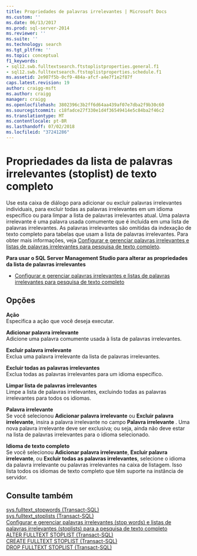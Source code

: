 ```yaml
---
title: Propriedades de palavras irrelevantes | Microsoft Docs
ms.custom: ''
ms.date: 06/13/2017
ms.prod: sql-server-2014
ms.reviewer: ''
ms.suite: ''
ms.technology: search
ms.tgt_pltfrm: ''
ms.topic: conceptual
f1_keywords:
- sql12.swb.fulltextsearch.ftstoplistproperties.general.f1
- sql12.swb.fulltextsearch.ftstoplistproperties.schedule.f1
ms.assetid: 2e907f5b-0cf9-484a-afcf-a4e7f1e2f87f
caps.latest.revision: 19
author: craigg-msft
ms.author: craigg
manager: craigg
ms.openlocfilehash: 3802396c3b2ff6d64aa439af07e7dba2f9b30c60
ms.sourcegitcommit: c18fadce27f330e1d4f36549414e5c84ba2f46c2
ms.translationtype: MT
ms.contentlocale: pt-BR
ms.lasthandoff: 07/02/2018
ms.locfileid: "37241286"
---
```

# <a name="full-text-stoplist-properties"></a>Propriedades da lista de palavras irrelevantes (stoplist) de texto completo
  Use esta caixa de diálogo para adicionar ou excluir palavras irrelevantes individuais, para excluir todas as palavras irrelevantes em um idioma específico ou para limpar a lista de palavras irrelevantes atual. Uma palavra irrelevante é uma palavra usada comumente que é incluída em uma lista de palavras irrelevantes. As palavras irrelevantes são omitidas da indexação de texto completo para tabelas que usam a lista de palavras irrelevantes. Para obter mais informações, veja [Configurar e gerenciar palavras irrelevantes e listas de palavras irrelevantes para pesquisa de texto completo](../relational-databases/search/full-text-search.md).  
  
 **Para usar o SQL Server Management Studio para alterar as propriedades da lista de palavras irrelevantes**  
  
-   [Configurar e gerenciar palavras irrelevantes e listas de palavras irrelevantes para pesquisa de texto completo](../relational-databases/search/full-text-search.md)  
  
## <a name="options"></a>Opções  
 **Ação**  
 Especifica a ação que você deseja executar.  
  
 **Adicionar palavra irrelevante**  
 Adicione uma palavra comumente usada à lista de palavras irrelevantes.  
  
 **Excluir palavra irrelevante**  
 Exclua uma palavra irrelevante da lista de palavras irrelevantes.  
  
 **Excluir todas as palavras irrelevantes**  
 Exclua todas as palavras irrelevantes para um idioma específico.  
  
 **Limpar lista de palavras irrelevantes**  
 Limpe a lista de palavras irrelevantes, excluindo todas as palavras irrelevantes para todos os idiomas.  
  
 **Palavra irrelevante**  
 Se você selecionou **Adicionar palavra irrelevante** ou **Excluir palavra irrelevante**, insira a palavra irrelevante no campo **Palavra irrelevante** . Uma nova palavra irrelevante deve ser exclusiva; ou seja, ainda não deve estar na lista de palavras irrelevantes para o idioma selecionado.  
  
 **Idioma de texto completo**  
 Se você selecionou **Adicionar palavra irrelevante**, **Excluir palavra irrelevante**, ou **Excluir todas as palavras irrelevantes**, selecione o idioma da palavra irrelevante ou palavras irrelevantes na caixa de listagem. Isso lista todos os idiomas de texto completo que têm suporte na instância de servidor.  
  
## <a name="see-also"></a>Consulte também  
 [sys.fulltext_stopwords &#40;Transact-SQL&#41;](/sql/relational-databases/system-catalog-views/sys-fulltext-stopwords-transact-sql)   
 [sys.fulltext_stoplists &#40;Transact-SQL&#41;](/sql/relational-databases/system-catalog-views/sys-fulltext-stoplists-transact-sql)   
 [Configurar e gerenciar palavras irrelevantes (stop words) e listas de palavras irrelevantes (stoplists) para a pesquisa de texto completo](../relational-databases/search/full-text-search.md)   
 [ALTER FULLTEXT STOPLIST &#40;Transact-SQL&#41;](/sql/t-sql/statements/alter-fulltext-stoplist-transact-sql)   
 [CREATE FULLTEXT STOPLIST &#40;Transact-SQL&#41;](/sql/t-sql/statements/create-fulltext-stoplist-transact-sql)   
 [DROP FULLTEXT STOPLIST &#40;Transact-SQL&#41;](/sql/t-sql/statements/drop-fulltext-stoplist-transact-sql)  
  
  
